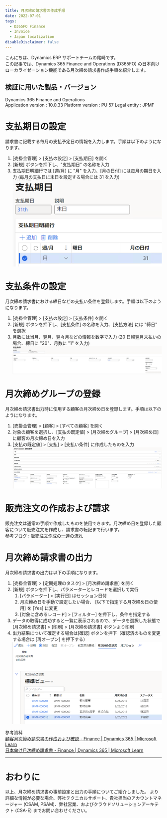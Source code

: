 ```yaml
---
title: 月次締め請求書の作成手順
date: 2022-07-01
tags:
  - D365FO Finance
  - Invoice
  - Japan localization
disableDisclaimer: false
---
```


こんにちは、Dynamics ERP サポートチームの尾崎です。  
この記事では、Dynamics 365 Finance and Operations (D365FO) の日本向けローカライゼーション機能である月次締め請求書作成手順を紹介します。  
<!-- more -->
## 検証に用いた製品・バージョン
Dynamics 365 Finance and Operations      
Application version : 10.0.33
Platform version : PU 57
Legal entity : JPMF  
  
# 支払期日の設定
請求書に記載する毎月の支払予定日の情報を入力します。手順は以下のようになります。
1. [売掛金管理] > [支払の設定] > [支払期日] を開く
1. [新規] ボタンを押下し、"支払期日" の名称を入力
1. 支払期日明細行では [週/月] に "月" を入力、[月の日付] には毎月の期日を入力 (毎月の支払日に末日を設定する場合には 31 を入力)  
![](./create-consolidated-invoice/CreateConsolidatedInvoice1.png)


# 支払条件の設定
月次締め請求書における締日などの支払い条件を登録します。手順は以下のようになります。
1. [売掛金管理] > [支払の設定] > [支払条件] を開く
1. [新規] ボタンを押下し、[支払条件] の名称を入力、[支払方法] には "締日" を選択
1. 月数には当月、翌月、翌々月などの情報を数字で入力 (20 日締翌月末払いの場合、締日に "20"、月数に "1" を入力)  
![](./create-consolidated-invoice/CreateConsolidatedInvoice2.png)


# 月次締めグループの登録
月次締め請求書出力時に使用する顧客の月次締め日を登録します。手順は以下のようになります。
1. [売掛金管理] > [顧客] > [すべての顧客] を開く
1. 対象の顧客を選択し、[支払の既定値] > [月次締めグループ] > [月次締め日] に顧客の月次締め日を入力
1. [支払の既定値] > [支払] > [支払い条件] に作成したものを入力
![](./create-consolidated-invoice/CreateConsolidatedInvoice3.png)


# 販売注文の作成および請求
販売注文は通常の手順で作成したものを使用できます。月次締め日を登録した顧客について販売注文を作成し、請求書の転記まで行います。  
参考ブログ : [販売注文作成の一連の流れ](https://jpdynamicserp.github.io/blog/D365FO%20App%20SCM/how-to-create-sales-order/)  


# 月次締め請求書の出力  
月次締め請求書の出力は以下の手順になります。
1. [売掛金管理] > [定期処理のタスク] > [月次締め請求書] を開く
1. [新規] ボタンを押下し、パラメーターとレコードを選択して実行
   1. [パラメーター] > [実行日] はセッション日付
   1. 月次締め日を手動で設定したい場合、 [以下で指定する月次締め日の使用] を [Yes] に変更
   1. [対象に含めるレコード] > [フィルター] を押下し、条件を指定する
1. データの取得に成功すると一覧に表示されるので、データを選択した状態で [月次締め請求書] > [印刷] > [月次締め請求書] ボタンより印刷
1. 出力結果について確定する場合は[確認] ボタンを押下（確認済のものを変更する場合は [再オープン] を押下する）
![](./create-consolidated-invoice/CreateConsolidatedInvoice4.png)


参考資料    
[顧客月次締め請求書の作成および確認 - Finance | Dynamics 365 | Microsoft Learn](https://learn.microsoft.com/ja-jp/dynamics365/finance/localizations/tasks/create-confirm-customer-consolidated-invoice)  
[日本向け月次締め請求書 - Finance | Dynamics 365 | Microsoft Learn](https://learn.microsoft.com/ja-jp/dynamics365/finance/localizations/apac-jpn-consolidate-invoices)  

---  
# おわりに  
以上、月次締め請求書の事前設定と出力の手順についてご紹介しました。
より詳細な情報が必要な場合、弊社テクニカルサポート、貴社担当のアカウントマネージャー (CSAM, PSAM)、弊社営業、およびクラウドソリューションアーキテクト (CSA-E) までお問い合わせください。